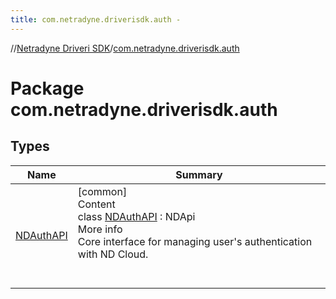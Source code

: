 ```yaml
---
title: com.netradyne.driverisdk.auth -
---
```

//[Netradyne Driveri SDK](../index.md)/[com.netradyne.driverisdk.auth](index.md)



# Package com.netradyne.driverisdk.auth  


## Types  
  
|  Name|  Summary| 
|---|---|
| <a name="com.netradyne.driverisdk.auth/NDAuthAPI///PointingToDeclaration/"></a>[NDAuthAPI](-n-d-auth-a-p-i/index.md)| <a name="com.netradyne.driverisdk.auth/NDAuthAPI///PointingToDeclaration/"></a>[common]  <br>Content  <br>class [NDAuthAPI](-n-d-auth-a-p-i/index.md) : NDApi  <br>More info  <br>Core interface for managing user's authentication with ND Cloud.  <br><br><br>

